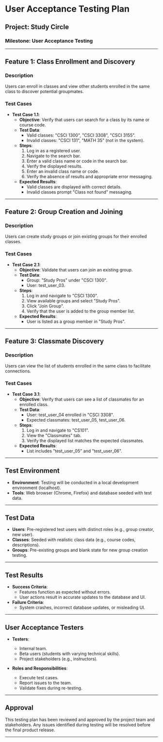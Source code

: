 
# User Acceptance Testing Plan

## Project: Study Circle 
### Milestone: User Acceptance Testing  

---

## Feature 1: Class Enrollment and Discovery  
### Description  
Users can enroll in classes and view other students enrolled in the same class to discover potential groupmates.

### Test Cases  
- **Test Case 1.1**:  
  - **Objective**: Verify that users can search for a class by its name or course code.  
  - **Test Data**:  
    - Valid classes: "CSCI 1300", "CSCI 3308", "CSCI 3155".  
    - Invalid classes: "CSCI 131", "MATH 35" (not in the system).  
  - **Steps**:  
    1. Log in as a registered user.  
    2. Navigate to the search bar.  
    3. Enter a valid class name or code in the search bar.  
    4. Verify the displayed results.  
    5. Enter an invalid class name or code.  
    6. Verify the absence of results and appropriate error messaging.  
  - **Expected Results**:  
    - Valid classes are displayed with correct details.  
    - Invalid classes prompt "Class not found" messaging.

---

## Feature 2: Group Creation and Joining  
### Description  
Users can create study groups or join existing groups for their enrolled classes.

### Test Cases  

- **Test Case 2.1**:  
  - **Objective**: Validate that users can join an existing group.  
  - **Test Data**:  
    - Group: "Study Pros" under "CSCI 1300".  
    - User: test_user_03.  
  - **Steps**:  
    1. Log in and navigate to "CSCI 1300".  
    2. View available groups and select "Study Pros".  
    3. Click "Join Group".  
    4. Verify that the user is added to the group member list.  
  - **Expected Results**:  
    - User is listed as a group member in "Study Pros".  

---

## Feature 3: Classmate Discovery  
### Description  
Users can view the list of students enrolled in the same class to facilitate connections.

### Test Cases  
- **Test Case 3.1**:  
  - **Objective**: Verify that users can see a list of classmates for an enrolled class.  
  - **Test Data**:  
    - User: test_user_04 enrolled in "CSCI 3308".  
    - Expected classmates: test_user_05, test_user_06.  
  - **Steps**:  
    1. Log in and navigate to "CS101".  
    2. View the "Classmates" tab.  
    3. Verify the displayed list matches the expected classmates.  
  - **Expected Results**:  
    - List includes "test_user_05" and "test_user_06".  

---

## Test Environment  
- **Environment**: Testing will be conducted in a local development environment (localhost).  
- **Tools**: Web browser (Chrome, Firefox) and database seeded with test data.  

---

## Test Data  
- **Users**: Pre-registered test users with distinct roles (e.g., group creator, new user).  
- **Classes**: Seeded with realistic class data (e.g., course codes, descriptions).  
- **Groups**: Pre-existing groups and blank state for new group creation testing.  

---

## Test Results  
- **Success Criteria**:  
  - Features function as expected without errors.  
  - User actions result in accurate updates to the database and UI.  
- **Failure Criteria**:  
  - System crashes, incorrect database updates, or misleading UI.  

---

## User Acceptance Testers  
- **Testers**:  
  - Internal team.  
  - Beta users (students with varying technical skills).  
  - Project stakeholders (e.g., instructors).  

- **Roles and Responsibilities**:  
  - Execute test cases.  
  - Report issues to the team.  
  - Validate fixes during re-testing.  

---

## Approval  
This testing plan has been reviewed and approved by the project team and stakeholders. Any issues identified during testing will be resolved before the final product release.

---
